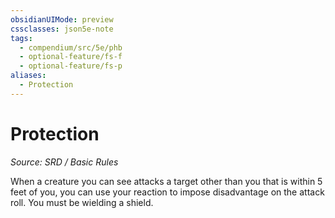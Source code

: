 ```yaml
---
obsidianUIMode: preview
cssclasses: json5e-note
tags:
  - compendium/src/5e/phb
  - optional-feature/fs-f
  - optional-feature/fs-p
aliases:
  - Protection
---
```

# Protection
*Source: SRD / Basic Rules* 

When a creature you can see attacks a target other than you that is within 5 feet of you, you can use your reaction to impose disadvantage on the attack roll. You must be wielding a shield.